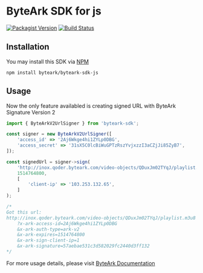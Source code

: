 # ByteArk SDK for js

[![Packagist Version](https://img.shields.io/packagist/v/byteark/byteark-sdk-js.svg?style=flat)](https://packagist.org/packages/byteark/byteark-sdk-js)
[![Build Status](https://travis-ci.org/byteark/byteark-sdk-js.svg?branch=master)](https://travis-ci.org/byteark/byteark-sdk-js)

## Installation

You may install this SDK via [NPM](https://npmjs.org)

    npm install byteark/byteark-sdk-js

## Usage

Now the only feature availabled is creating signed URL with ByteArk Signature Version 2

```javascript
import { ByteArkV2UrlSigner } from 'byteark-sdk';

const signer = new ByteArkV2UrlSigner([
    'access_id' => '2Aj6Wkge4hi1ZYLp0DBG',
    'access_secret' => '31sX5C0lcBiWuGPTzRszYvjxzzI3aCZjJi85ZyB7',
]);

const signedUrl = signer->sign(
    'http://inox.qoder.byteark.com/video-objects/QDuxJm02TYqJ/playlist.m3u8',
    1514764800,
    [
        'client-ip' => '103.253.132.65',
    ]
);

/*
Got this url:
http://inox.qoder.byteark.com/video-objects/QDuxJm02TYqJ/playlist.m3u8
    ?x-ark-access-id=2Aj6Wkge4hi1ZYLp0DBG
    &x-ark-auth-type=ark-v2
    &x-ark-expires=1514764800
    &x-ark-sign-client-ip=1
    &x-ark-signature=57aebae531c3d582029fc2440d3ff132
*/
```

For more usage details, please visit [ByteArk Documentation](https://docs.byteark.com)
